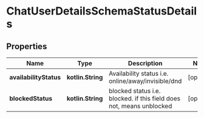 
# ChatUserDetailsSchemaStatusDetails

## Properties
Name | Type | Description | Notes
------------ | ------------- | ------------- | -------------
**availabilityStatus** | **kotlin.String** | Availability status i.e. online/away/invisible/dnd |  [optional]
**blockedStatus** | **kotlin.String** | blocked status i.e. blocked. if this field does not, means unblocked |  [optional]



